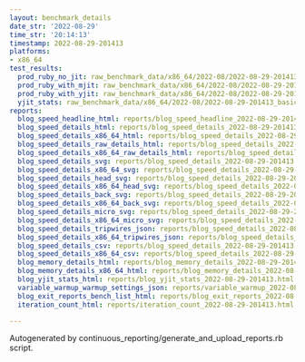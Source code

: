 ```yaml
---
layout: benchmark_details
date_str: '2022-08-29'
time_str: '20:14:13'
timestamp: 2022-08-29-201413
platforms:
- x86_64
test_results:
  prod_ruby_no_jit: raw_benchmark_data/x86_64/2022-08/2022-08-29-201413_basic_benchmark_prod_ruby_no_jit.json
  prod_ruby_with_mjit: raw_benchmark_data/x86_64/2022-08/2022-08-29-201413_basic_benchmark_prod_ruby_with_mjit.json
  prod_ruby_with_yjit: raw_benchmark_data/x86_64/2022-08/2022-08-29-201413_basic_benchmark_prod_ruby_with_yjit.json
  yjit_stats: raw_benchmark_data/x86_64/2022-08/2022-08-29-201413_basic_benchmark_yjit_stats.json
reports:
  blog_speed_headline_html: reports/blog_speed_headline_2022-08-29-201413.html
  blog_speed_details_html: reports/blog_speed_details_2022-08-29-201413.html
  blog_speed_details_x86_64_html: reports/blog_speed_details_2022-08-29-201413.x86_64.html
  blog_speed_details_raw_details_html: reports/blog_speed_details_2022-08-29-201413.raw_details.html
  blog_speed_details_x86_64_raw_details_html: reports/blog_speed_details_2022-08-29-201413.x86_64.raw_details.html
  blog_speed_details_svg: reports/blog_speed_details_2022-08-29-201413.svg
  blog_speed_details_x86_64_svg: reports/blog_speed_details_2022-08-29-201413.x86_64.svg
  blog_speed_details_head_svg: reports/blog_speed_details_2022-08-29-201413.head.svg
  blog_speed_details_x86_64_head_svg: reports/blog_speed_details_2022-08-29-201413.x86_64.head.svg
  blog_speed_details_back_svg: reports/blog_speed_details_2022-08-29-201413.back.svg
  blog_speed_details_x86_64_back_svg: reports/blog_speed_details_2022-08-29-201413.x86_64.back.svg
  blog_speed_details_micro_svg: reports/blog_speed_details_2022-08-29-201413.micro.svg
  blog_speed_details_x86_64_micro_svg: reports/blog_speed_details_2022-08-29-201413.x86_64.micro.svg
  blog_speed_details_tripwires_json: reports/blog_speed_details_2022-08-29-201413.tripwires.json
  blog_speed_details_x86_64_tripwires_json: reports/blog_speed_details_2022-08-29-201413.x86_64.tripwires.json
  blog_speed_details_csv: reports/blog_speed_details_2022-08-29-201413.csv
  blog_speed_details_x86_64_csv: reports/blog_speed_details_2022-08-29-201413.x86_64.csv
  blog_memory_details_html: reports/blog_memory_details_2022-08-29-201413.html
  blog_memory_details_x86_64_html: reports/blog_memory_details_2022-08-29-201413.x86_64.html
  blog_yjit_stats_html: reports/blog_yjit_stats_2022-08-29-201413.html
  variable_warmup_warmup_settings_json: reports/variable_warmup_2022-08-29-201413.warmup_settings.json
  blog_exit_reports_bench_list_html: reports/blog_exit_reports_2022-08-29-201413.bench_list.html
  iteration_count_html: reports/iteration_count_2022-08-29-201413.html

---
```

Autogenerated by continuous_reporting/generate_and_upload_reports.rb script.

